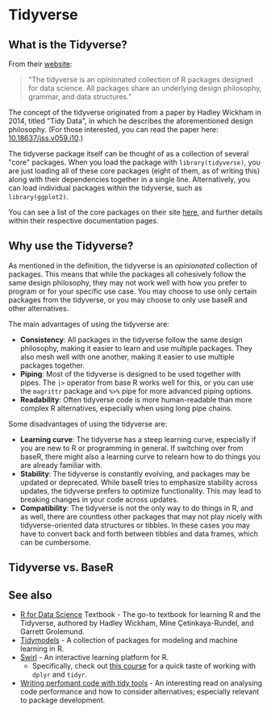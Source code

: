 # Tidyverse

## What is the Tidyverse?

From their [website](https://www.tidyverse.org/):

> "The tidyverse is an opinionated collection of R packages designed for data
> science. All packages share an underlying design philosophy, grammar, and data
> structures."

The concept of the tidyverse originated from a paper by Hadley Wickham in 2014,
titled "Tidy Data", in which he describes the aforementioned design philosophy.
(For those interested, you can read the paper here:
[10.18637/jss.v059.i10](https://doi.org/10.18637/jss.v059.i10).)

The tidyverse package itself can be thought of as a collection of several "core"
packages. When you load the package with `library(tidyverse)`, you are just
loading all of these core packages (eight of them, as of writing this) along
with their dependencies together in a single line. Alternatively, you can load
individual packages within the tidyverse, such as `library(ggplot2)`.

You can see a list of the core packages on their site
[here](https://www.tidyverse.org/packages/), and further details within their
respective documentation pages.

## Why use the Tidyverse?

As mentioned in the definition, the tidyverse is an _opinionated_ collection of
packages. This means that while the packages all cohesively follow the same
design philosophy, they may not work well with how you prefer to program or for
your specific use case. You may choose to use only certain packages from the
tidyverse, or you may choose to only use baseR and other alternatives.

The main advantages of using the tidyverse are:

-   **Consistency**: All packages in the tidyverse follow the same design
    philosophy, making it easier to learn and use multiple packages. They also
    mesh well with one another, making it easier to use multiple packages
    together.
-   **Piping**: Most of the tidyverse is designed to be used together with
    pipes. The `|>` operator from base R works well for this, or you can use the
    `magrittr` package and `%>%` pipe for more advanced piping options.
-   **Readability**: Often tidyverse code is more human-readable than more
    complex R alternatives, especially when using long pipe chains.

Some disadvantages of using the tidyverse are:

-   **Learning curve**: The tidyverse has a steep learning curve, especially if
    you are new to R or programming in general. If switching over from baseR,
    there might also a learning curve to relearn how to do things you are
    already familiar with.
-   **Stability**: The tidyverse is constantly evolving, and packages may be
    updated or deprecated. While baseR tries to emphasize stability across
    updates, the tidyverse prefers to optimize functionality. This may lead to
    breaking changes in your code across updates.
-   **Compatibility**: The tidyverse is not the only way to do things in R, and
    as well, there are countless other packages that may not play nicely with
    tidyverse-oriented data structures or tibbles. In these cases you may have
    to convert back and forth between tibbles and data frames, which can be
    cumbersome.

## Tidyverse vs. BaseR

## See also

-   [R for Data Science](https://r4ds.hadley.nz/) Textbook - The go-to textbook
    for learning R and the Tidyverse, authored by Hadley Wickham, Mine
    Çetinkaya-Rundel, and Garrett Grolemund.
-   [Tidymodels](https://www.tidymodels.org) - A collection of packages for
    modeling and machine learning in R.
-   [Swirl](https://swirlstats.com/) - An interactive learning platform for R.
    -   Specifically, check out
        [this course](https://swirlstats.com/scn/getclean.html) for a quick
        taste of working with `dplyr` and `tidyr`.
-   [Writing perfomant code with tidy tools](https://www.tidyverse.org/blog/2023/04/performant-packages/) -
    An interesting read on analysing code performance and how to consider
    alternatives; especially relevant to package development.
